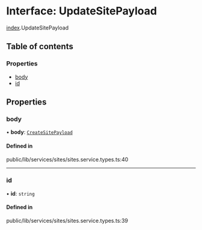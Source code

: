 # Interface: UpdateSitePayload

[index](../wiki/index).UpdateSitePayload

## Table of contents

### Properties

- [body](../wiki/index.UpdateSitePayload#body)
- [id](../wiki/index.UpdateSitePayload#id)

## Properties

### body

• **body**: [`CreateSitePayload`](../wiki/index.CreateSitePayload)

#### Defined in

public/lib/services/sites/sites.service.types.ts:40

___

### id

• **id**: `string`

#### Defined in

public/lib/services/sites/sites.service.types.ts:39
